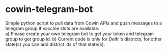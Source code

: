 # cowin-telegram-bot
Simple python script to pull data from Cowin APIs and push messages to a telegram group if vaccine slots are available. <br/>
a) Please create your own telegram bot to get your token and telegram group to get group id. 
b) Current code is only for Delhi's districts, for other state(s) you can add district ids of that state(s).
